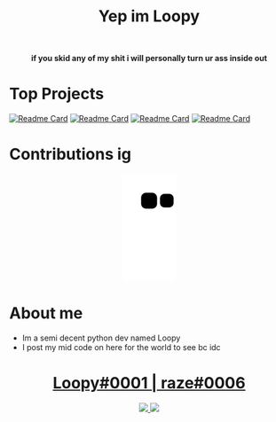 <h1 align="center">Yep im Loopy</h1>
<br>
<p align="center"><b>if you skid any of my shit i will personally turn ur ass inside out</b></p>

# Top Projects
[![Readme Card](https://github-readme-stats.vercel.app/api/pin/?username=wizzable&repo=xyla-multi-tool&theme=dark)](https://github.com/Wizzable/xyla-multi-tool)
[![Readme Card](https://github-readme-stats.vercel.app/api/pin/?username=wizzable&repo=Clap&theme=dark)](https://github.com/Wizzable/Clap)
[![Readme Card](https://github-readme-stats.vercel.app/api/pin/?username=wizzable&repo=Veil&theme=dark)](https://github.com/Wizzable/Veil)
[![Readme Card](https://github-readme-stats.vercel.app/api/pin/?username=wizzable&repo=Discord-AntiNuke&theme=dark)](https://github.com/Wizzable/Discord-AntiNuke)

# Contributions ig

<p align="center">
  <a href="http://discord.gg/gucci">
    <img src="https://github.com/rafaballerini/rafaballerini/blob/output/github-contribution-grid-snake.svg" alt="sneke"></a>
  </a>
</p>

# About me
- Im a semi decent python dev named Loopy
- I post my mid code on here for the world to see bc idc

<h1 align="center"><a href="https://discord.gg/gucci">Loopy#0001 | raze#0006</a></h1>
<p align="center">
  <a href="http://discord.gg/gucci">
    <img src="https://discord.c99.nl/widget/theme-2/872558723242029097.png"/>
    <img src="https://discord.c99.nl/widget/theme-2/696043986917523556.png"/>
     </a>
</p>
